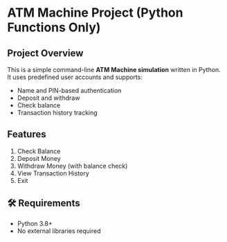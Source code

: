 #  ATM Machine Project (Python Functions Only)

##  Project Overview

This is a simple command-line **ATM Machine simulation** written in Python. It uses predefined user accounts and supports:

-  Name and PIN-based authentication
-  Deposit and withdraw
-  Check balance
-  Transaction history tracking

## Features

1. Check Balance
2. Deposit Money
3. Withdraw Money (with balance check)
4. View Transaction History
5. Exit

## 🛠 Requirements

- Python 3.8+
- No external libraries required

